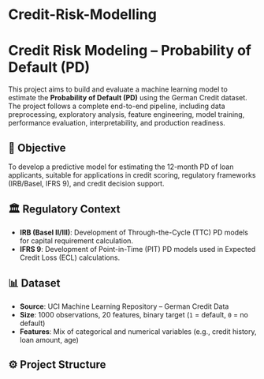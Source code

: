 # Credit-Risk-Modelling

# Credit Risk Modeling – Probability of Default (PD)

This project aims to build and evaluate a machine learning model to estimate the **Probability of Default (PD)** using the German Credit dataset. The project follows a complete end-to-end pipeline, including data preprocessing, exploratory analysis, feature engineering, model training, performance evaluation, interpretability, and production readiness.

## 📌 Objective

To develop a predictive model for estimating the 12-month PD of loan applicants, suitable for applications in credit scoring, regulatory frameworks (IRB/Basel, IFRS 9), and credit decision support.

## 🏛️ Regulatory Context

- **IRB (Basel II/III)**: Development of Through-the-Cycle (TTC) PD models for capital requirement calculation.
- **IFRS 9**: Development of Point-in-Time (PIT) PD models used in Expected Credit Loss (ECL) calculations.

## 📊 Dataset

- **Source**: UCI Machine Learning Repository – German Credit Data
- **Size**: 1000 observations, 20 features, binary target (`1` = default, `0` = no default)
- **Features**: Mix of categorical and numerical variables (e.g., credit history, loan amount, age)

## ⚙️ Project Structure

